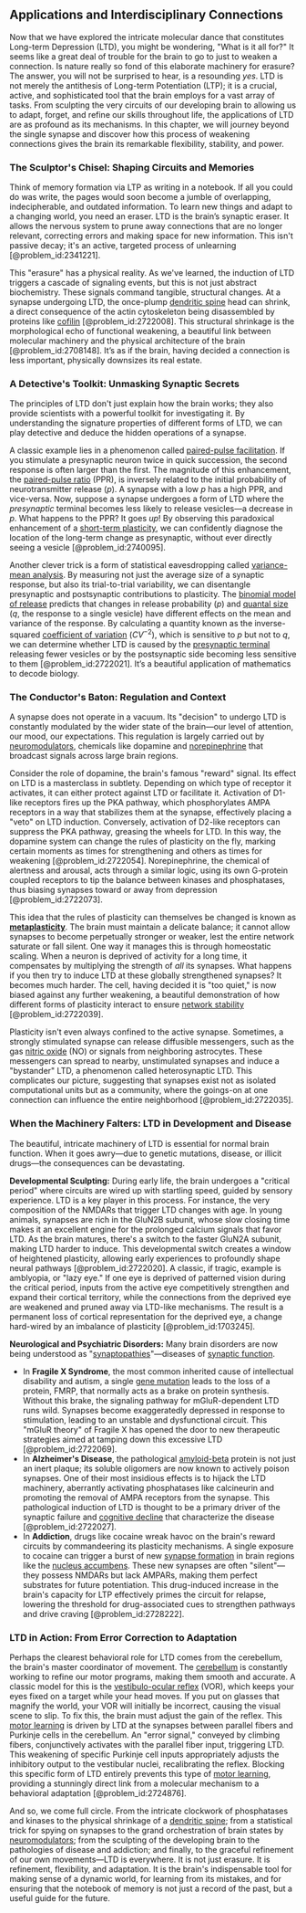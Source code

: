 ## Applications and Interdisciplinary Connections

Now that we have explored the intricate molecular dance that constitutes Long-term Depression (LTD), you might be wondering, "What is it all for?" It seems like a great deal of trouble for the brain to go to just to weaken a connection. Is nature really so fond of this elaborate machinery for erasure? The answer, you will not be surprised to hear, is a resounding *yes*. LTD is not merely the antithesis of Long-term Potentiation (LTP); it is a crucial, active, and sophisticated tool that the brain employs for a vast array of tasks. From sculpting the very circuits of our developing brain to allowing us to adapt, forget, and refine our skills throughout life, the applications of LTD are as profound as its mechanisms. In this chapter, we will journey beyond the single synapse and discover how this process of weakening connections gives the brain its remarkable flexibility, stability, and power.

### The Sculptor's Chisel: Shaping Circuits and Memories

Think of memory formation via LTP as writing in a notebook. If all you could do was write, the pages would soon become a jumble of overlapping, indecipherable, and outdated information. To learn new things and adapt to a changing world, you need an eraser. LTD is the brain’s synaptic eraser. It allows the nervous system to prune away connections that are no longer relevant, correcting errors and making space for new information. This isn't passive decay; it's an active, targeted process of unlearning [@problem_id:2341221].

This "erasure" has a physical reality. As we've learned, the induction of LTD triggers a cascade of signaling events, but this is not just abstract biochemistry. These signals command tangible, structural changes. At a synapse undergoing LTD, the once-plump [dendritic spine](@article_id:174439) head can shrink, a direct consequence of the actin cytoskeleton being disassembled by proteins like [cofilin](@article_id:197778) [@problem_id:2722008]. This structural shrinkage is the morphological echo of functional weakening, a beautiful link between molecular machinery and the physical architecture of the brain [@problem_id:2708148]. It’s as if the brain, having decided a connection is less important, physically downsizes its real estate.

### A Detective's Toolkit: Unmasking Synaptic Secrets

The principles of LTD don't just explain how the brain works; they also provide scientists with a powerful toolkit for investigating it. By understanding the signature properties of different forms of LTD, we can play detective and deduce the hidden operations of a synapse.

A classic example lies in a phenomenon called [paired-pulse facilitation](@article_id:168191). If you stimulate a presynaptic neuron twice in quick succession, the second response is often larger than the first. The magnitude of this enhancement, the [paired-pulse ratio](@article_id:173706) (PPR), is inversely related to the initial probability of neurotransmitter release ($p$). A synapse with a low $p$ has a high PPR, and vice-versa. Now, suppose a synapse undergoes a form of LTD where the *presynaptic* terminal becomes less likely to release vesicles—a decrease in $p$. What happens to the PPR? It goes *up*! By observing this paradoxical enhancement of a [short-term plasticity](@article_id:198884), we can confidently diagnose the location of the long-term change as presynaptic, without ever directly seeing a vesicle [@problem_id:2740095].

Another clever trick is a form of statistical eavesdropping called [variance-mean analysis](@article_id:181997). By measuring not just the average size of a synaptic response, but also its trial-to-trial variability, we can disentangle presynaptic and postsynaptic contributions to plasticity. The [binomial model of release](@article_id:186076) predicts that changes in release probability ($p$) and [quantal size](@article_id:163410) ($q$, the response to a single vesicle) have different effects on the mean and variance of the response. By calculating a quantity known as the inverse-squared [coefficient of variation](@article_id:271929) ($CV^{-2}$), which is sensitive to $p$ but not to $q$, we can determine whether LTD is caused by the [presynaptic terminal](@article_id:169059) releasing fewer vesicles or by the postsynaptic side becoming less sensitive to them [@problem_id:2722021]. It’s a beautiful application of mathematics to decode biology.

### The Conductor's Baton: Regulation and Context

A synapse does not operate in a vacuum. Its "decision" to undergo LTD is constantly modulated by the wider state of the brain—our level of attention, our mood, our expectations. This regulation is largely carried out by [neuromodulators](@article_id:165835), chemicals like dopamine and [norepinephrine](@article_id:154548) that broadcast signals across large brain regions.

Consider the role of dopamine, the brain's famous "reward" signal. Its effect on LTD is a masterclass in subtlety. Depending on which type of receptor it activates, it can either protect against LTD or facilitate it. Activation of D1-like receptors fires up the PKA pathway, which phosphorylates AMPA receptors in a way that stabilizes them at the synapse, effectively placing a "veto" on LTD induction. Conversely, activation of D2-like receptors can suppress the PKA pathway, greasing the wheels for LTD. In this way, the dopamine system can change the rules of plasticity on the fly, marking certain moments as times for strengthening and others as times for weakening [@problem_id:2722054]. Norepinephrine, the chemical of alertness and arousal, acts through a similar logic, using its own G-protein coupled receptors to tip the balance between kinases and phosphatases, thus biasing synapses toward or away from depression [@problem_id:2722073].

This idea that the rules of plasticity can themselves be changed is known as **[metaplasticity](@article_id:162694)**. The brain must maintain a delicate balance; it cannot allow synapses to become perpetually stronger or weaker, lest the entire network saturate or fall silent. One way it manages this is through homeostatic scaling. When a neuron is deprived of activity for a long time, it compensates by multiplying the strength of *all* its synapses. What happens if you then try to induce LTD at these globally strengthened synapses? It becomes much harder. The cell, having decided it is "too quiet," is now biased against any further weakening, a beautiful demonstration of how different forms of plasticity interact to ensure [network stability](@article_id:263993) [@problem_id:2722039].

Plasticity isn't even always confined to the active synapse. Sometimes, a strongly stimulated synapse can release diffusible messengers, such as the gas [nitric oxide](@article_id:154463) (NO) or signals from neighboring astrocytes. These messengers can spread to nearby, unstimulated synapses and induce a "bystander" LTD, a phenomenon called heterosynaptic LTD. This complicates our picture, suggesting that synapses exist not as isolated computational units but as a community, where the goings-on at one connection can influence the entire neighborhood [@problem_id:2722035].

### When the Machinery Falters: LTD in Development and Disease

The beautiful, intricate machinery of LTD is essential for normal brain function. When it goes awry—due to genetic mutations, disease, or illicit drugs—the consequences can be devastating.

**Developmental Sculpting:** During early life, the brain undergoes a "critical period" where circuits are wired up with startling speed, guided by sensory experience. LTD is a key player in this process. For instance, the very composition of the NMDARs that trigger LTD changes with age. In young animals, synapses are rich in the GluN2B subunit, whose slow closing time makes it an excellent engine for the prolonged calcium signals that favor LTD. As the brain matures, there's a switch to the faster GluN2A subunit, making LTD harder to induce. This developmental switch creates a window of heightened plasticity, allowing early experiences to profoundly shape neural pathways [@problem_id:2722020]. A classic, if tragic, example is amblyopia, or "lazy eye." If one eye is deprived of patterned vision during the critical period, inputs from the active eye competitively strengthen and expand their cortical territory, while the connections from the deprived eye are weakened and pruned away via LTD-like mechanisms. The result is a permanent loss of cortical representation for the deprived eye, a change hard-wired by an imbalance of plasticity [@problem_id:1703245].

**Neurological and Psychiatric Disorders:** Many brain disorders are now being understood as "[synaptopathies](@article_id:169451)"—diseases of [synaptic function](@article_id:176080).
- In **Fragile X Syndrome**, the most common inherited cause of intellectual disability and autism, a single [gene mutation](@article_id:201697) leads to the loss of a protein, FMRP, that normally acts as a brake on protein synthesis. Without this brake, the signaling pathway for mGluR-dependent LTD runs wild. Synapses become exaggeratedly depressed in response to stimulation, leading to an unstable and dysfunctional circuit. This "mGluR theory" of Fragile X has opened the door to new therapeutic strategies aimed at tamping down this excessive LTD [@problem_id:2722069].
- In **Alzheimer's Disease**, the pathological [amyloid-beta](@article_id:192674) protein is not just an inert plaque; its soluble oligomers are now known to actively poison synapses. One of their most insidious effects is to hijack the LTD machinery, aberrantly activating phosphatases like calcineurin and promoting the removal of AMPA receptors from the synapse. This pathological induction of LTD is thought to be a primary driver of the synaptic failure and [cognitive decline](@article_id:190627) that characterize the disease [@problem_id:2722027].
- In **Addiction**, drugs like cocaine wreak havoc on the brain's reward circuits by commandeering its plasticity mechanisms. A single exposure to cocaine can trigger a burst of new [synapse formation](@article_id:167187) in brain regions like the [nucleus accumbens](@article_id:174824). These new synapses are often "silent"—they possess NMDARs but lack AMPARs, making them perfect substrates for future potentiation. This drug-induced increase in the brain's capacity for LTP effectively primes the circuit for relapse, lowering the threshold for drug-associated cues to strengthen pathways and drive craving [@problem_id:2728222].

### LTD in Action: From Error Correction to Adaptation

Perhaps the clearest behavioral role for LTD comes from the cerebellum, the brain's master coordinator of movement. The [cerebellum](@article_id:150727) is constantly working to refine our motor programs, making them smooth and accurate. A classic model for this is the [vestibulo-ocular reflex](@article_id:178248) (VOR), which keeps your eyes fixed on a target while your head moves. If you put on glasses that magnify the world, your VOR will initially be incorrect, causing the visual scene to slip. To fix this, the brain must adjust the gain of the reflex. This [motor learning](@article_id:150964) is driven by LTD at the synapses between parallel fibers and Purkinje cells in the cerebellum. An "error signal," conveyed by climbing fibers, conjunctively activates with the parallel fiber input, triggering LTD. This weakening of specific Purkinje cell inputs appropriately adjusts the inhibitory output to the vestibular nuclei, recalibrating the reflex. Blocking this specific form of LTD entirely prevents this type of [motor learning](@article_id:150964), providing a stunningly direct link from a molecular mechanism to a behavioral adaptation [@problem_id:2724876].

And so, we come full circle. From the intricate clockwork of phosphatases and kinases to the physical shrinkage of a [dendritic spine](@article_id:174439); from a statistical trick for spying on synapses to the grand orchestration of brain states by [neuromodulators](@article_id:165835); from the sculpting of the developing brain to the pathologies of disease and addiction; and finally, to the graceful refinement of our own movements—LTD is everywhere. It is not just erasure. It is refinement, flexibility, and adaptation. It is the brain's indispensable tool for making sense of a dynamic world, for learning from its mistakes, and for ensuring that the notebook of memory is not just a record of the past, but a useful guide for the future.
